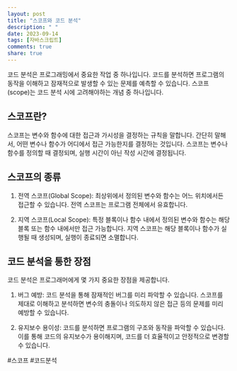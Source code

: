 ```yaml
---
layout: post
title: "스코프와 코드 분석"
description: " "
date: 2023-09-14
tags: [자바스크립트]
comments: true
share: true
---
```


코드 분석은 프로그래밍에서 중요한 작업 중 하나입니다. 코드를 분석하면 프로그램의 동작을 이해하고 잠재적으로 발생할 수 있는 문제를 예측할 수 있습니다. 스코프(scope)는 코드 분석 시에 고려해야하는 개념 중 하나입니다. 

## 스코프란?

스코프는 변수와 함수에 대한 접근과 가시성을 결정하는 규칙을 말합니다. 간단히 말해서, 어떤 변수나 함수가 어디에서 접근 가능한지를 결정하는 것입니다. 스코프는 변수나 함수를 정의할 때 결정되며, 실행 시간이 아닌 작성 시간에 결정됩니다.

## 스코프의 종류

1. 전역 스코프(Global Scope): 최상위에서 정의된 변수와 함수는 어느 위치에서든 접근할 수 있습니다. 전역 스코프는 프로그램 전체에서 유효합니다.

2. 지역 스코프(Local Scope): 특정 블록이나 함수 내에서 정의된 변수와 함수는 해당 블록 또는 함수 내에서만 접근 가능합니다. 지역 스코프는 해당 블록이나 함수가 실행될 때 생성되며, 실행이 종료되면 소멸합니다.

## 코드 분석을 통한 장점

코드 분석은 프로그래머에게 몇 가지 중요한 장점을 제공합니다.

1. 버그 예방: 코드 분석을 통해 잠재적인 버그를 미리 파악할 수 있습니다. 스코프를 제대로 이해하고 분석하면 변수의 충돌이나 의도하지 않은 접근 등의 문제를 미리 예방할 수 있습니다.

2. 유지보수 용이성: 코드를 분석하면 프로그램의 구조와 동작을 파악할 수 있습니다. 이를 통해 코드의 유지보수가 용이해지며, 코드를 더 효율적이고 안정적으로 변경할 수 있습니다.

#스코프 #코드분석
